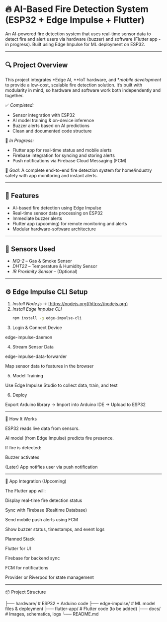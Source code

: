 




# 🔥 AI-Based Fire Detection System (ESP32 + Edge Impulse + Flutter)

An AI-powered fire detection system that uses real-time sensor data to detect fire and alert users via hardware (buzzer) and software (Flutter app - in progress). Built using Edge Impulse for ML deployment on ESP32.

---

## 🔍 Project Overview

This project integrates *Edge AI, **IoT hardware, and **mobile development* to provide a low-cost, scalable fire detection solution. It’s built with modularity in mind, so hardware and software work both independently and together.

✅ *Completed:*
- Sensor integration with ESP32
- AI model training & on-device inference
- Buzzer alerts based on AI predictions
- Clean and documented code structure

🚧 *In Progress:*
- Flutter app for real-time status and mobile alerts
- Firebase integration for syncing and storing alerts
- Push notifications via Firebase Cloud Messaging (FCM)

🎯 *Goal:* A complete end-to-end fire detection system for home/industry safety with app monitoring and instant alerts.

---

## 🌟 Features

- AI-based fire detection using Edge Impulse
- Real-time sensor data processing on ESP32
- Immediate buzzer alerts
- Flutter app (upcoming) for remote monitoring and alerts
- Modular hardware-software architecture

---

## 🧠 Sensors Used

- *MQ-2* – Gas & Smoke Sensor  
- *DHT22* – Temperature & Humidity Sensor  
- *IR Proximity Sensor* – (Optional)

---

## ⚙ Edge Impulse CLI Setup

1. *Install Node.js* → [https://nodejs.org](https://nodejs.org)  
2. *Install Edge Impulse CLI*  
   ```bash
   npm install -g edge-impulse-cli

3. Login & Connect Device

edge-impulse-daemon


4. Stream Sensor Data

edge-impulse-data-forwarder

Map sensor data to features in the browser



5. Model Training

Use Edge Impulse Studio to collect data, train, and test



6. Deploy

Export Arduino library → Import into Arduino IDE → Upload to ESP32





---

🚀 How It Works

ESP32 reads live data from sensors.

AI model (from Edge Impulse) predicts fire presence.

If fire is detected:

Buzzer activates

(Later) App notifies user via push notification




---

📱 App Integration (Upcoming)

The Flutter app will:

Display real-time fire detection status

Sync with Firebase (Realtime Database)

Send mobile push alerts using FCM

Show buzzer status, timestamps, and event logs


Planned Stack

Flutter for UI

Firebase for backend sync

FCM for notifications

Provider or Riverpod for state management



---

📦 Project Structure

├── hardware/           # ESP32 + Arduino code
├── edge-impulse/       # ML model files & deployment
├── flutter-app/        # Flutter code (to be added)
├── docs/               # Images, schematics, logs
└── README.md


